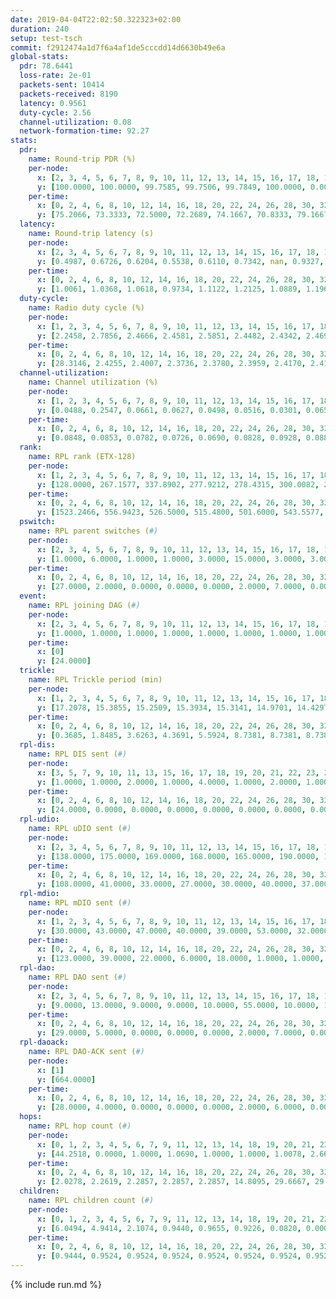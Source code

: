 ```yaml
---
date: 2019-04-04T22:02:50.322323+02:00
duration: 240
setup: test-tsch
commit: f2912474a1d7f6a4af1de5cccdd14d6630b49e6a
global-stats:
  pdr: 78.6441
  loss-rate: 2e-01
  packets-sent: 10414
  packets-received: 8190
  latency: 0.9561
  duty-cycle: 2.56
  channel-utilization: 0.08
  network-formation-time: 92.27
stats:
  pdr:
    name: Round-trip PDR (%)
    per-node:
      x: [2, 3, 4, 5, 6, 7, 8, 9, 10, 11, 12, 13, 14, 15, 16, 17, 18, 19, 20, 21, 22, 23, 24, 25]
      y: [100.0000, 100.0000, 99.7585, 99.7506, 99.7849, 100.0000, 0.0000, 99.7717, 0.0000, 99.0950, 98.8713, 100.0000, 100.0000, 0.0000, 0.0000, 0.0000, 99.7701, 99.7732, 98.8095, 100.0000, 99.1150, 99.3088, 99.5423, 98.8180]
    per-time:
      x: [0, 2, 4, 6, 8, 10, 12, 14, 16, 18, 20, 22, 24, 26, 28, 30, 32, 34, 36, 38, 40, 42, 44, 46, 48, 50, 52, 54, 56, 58, 60, 62, 64, 66, 68, 70, 72, 74, 76, 78, 80, 82, 84, 86, 88, 90, 92, 94, 96, 98, 100, 102, 104, 106, 108, 110, 112, 114, 116, 118, 120, 122, 124, 126, 128, 130, 132, 134, 136, 138, 140, 142, 144, 146, 148, 150, 152, 154, 156, 158, 160, 162, 164, 166, 168, 170, 172, 174]
      y: [75.2066, 73.3333, 72.5000, 72.2689, 74.1667, 70.8333, 79.1667, 77.6860, 74.1667, 80.6723, 81.8182, 76.6667, 74.7899, 72.7273, 82.5000, 75.8333, 78.1513, 85.8333, 82.6446, 76.6667, 85.0000, 75.8333, 80.8333, 77.5000, 76.6667, 78.3333, 85.0000, 72.5000, 75.8333, 83.3333, 85.0000, 81.6667, 77.5000, 75.8333, 79.1667, 79.1667, 84.1667, 82.5000, 82.5000, 85.0000, 70.0000, 87.5000, 77.5000, 79.1667, 81.6667, 72.5000, 81.6667, 80.8333, 82.5000, 75.8333, 80.8333, 80.8333, 79.1667, 75.8333, 76.6667, 79.1667, 82.5000, 80.8333, 81.6667, 76.6667, 80.0000, 75.0000, 75.0000, 78.3333, 75.8333, 85.0000, 71.6667, 72.5000, 76.6667, 81.6667, 86.6667, 80.0000, 78.3333, 81.6667, 79.1667, 78.3333, 77.5000, 74.1667, 85.0000, 75.8333, 79.1667, 79.1667, 80.0000, 79.1667, 75.0000, 75.8333, 81.7204, null]
  latency:
    name: Round-trip latency (s)
    per-node:
      x: [2, 3, 4, 5, 6, 7, 8, 9, 10, 11, 12, 13, 14, 15, 16, 17, 18, 19, 20, 21, 22, 23, 24, 25]
      y: [0.4987, 0.6726, 0.6204, 0.5538, 0.6110, 0.7342, nan, 0.9327, nan, 0.8935, 0.7785, 0.7130, 0.9264, nan, nan, nan, 1.1931, 1.1212, 1.2307, 1.1135, 1.1766, 1.3343, 1.4995, 1.5102]
    per-time:
      x: [0, 2, 4, 6, 8, 10, 12, 14, 16, 18, 20, 22, 24, 26, 28, 30, 32, 34, 36, 38, 40, 42, 44, 46, 48, 50, 52, 54, 56, 58, 60, 62, 64, 66, 68, 70, 72, 74, 76, 78, 80, 82, 84, 86, 88, 90, 92, 94, 96, 98, 100, 102, 104, 106, 108, 110, 112, 114, 116, 118, 120, 122, 124, 126, 128, 130, 132, 134, 136, 138, 140, 142, 144, 146, 148, 150, 152, 154, 156, 158, 160, 162, 164, 166, 168, 170, 172, 174]
      y: [1.0061, 1.0368, 1.0618, 0.9734, 1.1122, 1.2125, 1.0889, 1.1967, 1.0404, 1.0152, 1.0365, 0.9126, 1.0721, 0.9490, 0.9649, 1.0173, 0.9890, 0.9288, 0.8385, 0.9715, 0.9868, 0.9119, 0.9029, 0.9418, 0.9566, 0.9062, 0.9397, 0.9623, 0.9887, 1.0417, 1.0604, 0.9694, 0.9648, 0.9361, 1.0529, 0.8699, 1.0512, 0.9796, 0.9247, 1.0243, 1.0573, 1.0228, 1.0622, 1.0413, 0.9992, 1.0085, 1.0406, 0.9414, 0.9559, 1.0758, 1.0036, 1.0168, 0.9472, 1.0245, 1.1061, 0.9343, 0.9854, 1.0223, 0.9806, 0.8961, 0.8884, 0.9559, 0.8935, 0.8344, 0.8529, 0.8180, 0.8433, 0.8603, 0.8335, 0.7976, 0.8435, 0.9289, 0.8898, 0.9005, 0.8968, 0.8556, 0.8511, 0.9173, 0.9107, 0.8237, 0.8442, 0.8841, 0.8195, 0.8771, 0.8406, 0.8282, 0.7806, null]
  duty-cycle:
    name: Radio duty cycle (%)
    per-node:
      x: [1, 2, 3, 4, 5, 6, 7, 8, 9, 10, 11, 12, 13, 14, 15, 16, 17, 18, 19, 20, 21, 22, 23, 24, 25]
      y: [2.2458, 2.7856, 2.4666, 2.4581, 2.5851, 2.4482, 2.4342, 2.4697, 2.4749, 2.4291, 2.5182, 2.5098, 2.5882, 2.4713, 2.5297, 2.7136, 2.7819, 2.5948, 2.5365, 2.7693, 2.7426, 2.6127, 2.6655, 2.7894, 2.7259]
    per-time:
      x: [0, 2, 4, 6, 8, 10, 12, 14, 16, 18, 20, 22, 24, 26, 28, 30, 32, 34, 36, 38, 40, 42, 44, 46, 48, 50, 52, 54, 56, 58, 60, 62, 64, 66, 68, 70, 72, 74, 76, 78, 80, 82, 84, 86, 88, 90, 92, 94, 96, 98, 100, 102, 104, 106, 108, 110, 112, 114, 116, 118, 120, 122, 124, 126, 128, 130, 132, 134, 136, 138, 140, 142, 144, 146, 148, 150, 152, 154, 156, 158, 160, 162, 164, 166, 168, 170, 172, 174, 176, 178, 180, 182, 184, 186, 188, 190, 192, 194, 196, 198, 200, 202, 204, 206, 208, 210, 212, 214, 216, 218, 220, 222, 224, 226, 228, 230, 232, 234, 236, 238]
      y: [28.3146, 2.4255, 2.4007, 2.3736, 2.3780, 2.3959, 2.4170, 2.4125, 2.4308, 2.4034, 2.3873, 2.3913, 2.3804, 2.3907, 2.4154, 2.4207, 2.4133, 2.4220, 2.4086, 2.3849, 2.4118, 2.4208, 2.3871, 2.4077, 2.8434, 2.7780, 2.8022, 2.6562, 2.4050, 2.4083, 2.4272, 2.4156, 2.4101, 2.3848, 2.3971, 2.4062, 2.3815, 2.4333, 2.3896, 2.4042, 2.4219, 2.3876, 2.4273, 2.4169, 2.4062, 2.3993, 2.3780, 2.4082, 2.4053, 2.4077, 2.3759, 2.3926, 2.3747, 2.3928, 2.3804, 2.3853, 2.3970, 2.4185, 2.4197, 2.3961, 2.3691, 2.3894, 2.3829, 2.3887, 2.3734, 2.3707, 2.3637, 2.3731, 2.3669, 2.3727, 2.3713, 2.3920, 2.4004, 2.3744, 2.3655, 2.3831, 2.3718, 2.3909, 2.3842, 2.3863, 2.3639, 2.3727, 2.3728, 2.3814, 2.3789, 2.3683, 2.3592, 2.2142, 2.1644, 2.1359, 2.2595, 2.4330, 2.5459, 2.5399, 2.4555, 2.3008, 2.3048, 2.2887, 2.2678, 2.2625, 2.2726, 2.2638, 2.2613, 2.2678, 2.2636, 2.2583, 2.2542, 2.2652, 2.2652, 2.2602, 2.2628, 2.2628, 2.2674, 2.2604, 2.2588, 2.2574, 2.2607, 2.2589, 2.2574, 2.2629]
  channel-utilization:
    name: Channel utilization (%)
    per-node:
      x: [1, 2, 3, 4, 5, 6, 7, 8, 9, 10, 11, 12, 13, 14, 15, 16, 17, 18, 19, 20, 21, 22, 23, 24, 25]
      y: [0.0488, 0.2547, 0.0661, 0.0627, 0.0498, 0.0516, 0.0301, 0.0656, 0.0310, 0.0210, 0.0322, 0.0569, 0.0633, 0.0308, 0.0635, 0.0899, 0.2016, 0.0625, 0.0597, 0.0440, 0.0366, 0.0378, 0.0300, 0.0306, 0.0315]
    per-time:
      x: [0, 2, 4, 6, 8, 10, 12, 14, 16, 18, 20, 22, 24, 26, 28, 30, 32, 34, 36, 38, 40, 42, 44, 46, 48, 50, 52, 54, 56, 58, 60, 62, 64, 66, 68, 70, 72, 74, 76, 78, 80, 82, 84, 86, 88, 90, 92, 94, 96, 98, 100, 102, 104, 106, 108, 110, 112, 114, 116, 118, 120, 122, 124, 126, 128, 130, 132, 134, 136, 138, 140, 142, 144, 146, 148, 150, 152, 154, 156, 158, 160, 162, 164, 166, 168, 170, 172, 174, 176, 178, 180, 182, 184, 186, 188, 190, 192, 194, 196, 198, 200, 202, 204, 206, 208, 210, 212, 214, 216, 218, 220, 222, 224, 226, 228, 230, 232, 234, 236, 238]
      y: [0.0848, 0.0853, 0.0782, 0.0726, 0.0690, 0.0828, 0.0928, 0.0886, 0.0932, 0.0827, 0.0768, 0.0791, 0.0719, 0.0756, 0.0850, 0.0878, 0.0835, 0.0856, 0.0827, 0.0723, 0.0858, 0.0899, 0.0735, 0.0817, 0.2628, 0.2336, 0.1794, 0.1749, 0.0813, 0.0833, 0.0923, 0.0854, 0.0845, 0.0732, 0.0781, 0.0831, 0.0731, 0.0941, 0.0751, 0.0805, 0.0895, 0.0742, 0.0930, 0.0843, 0.0842, 0.0806, 0.0711, 0.0851, 0.0821, 0.0821, 0.0742, 0.0810, 0.0712, 0.0815, 0.0749, 0.0779, 0.0782, 0.0864, 0.0878, 0.0787, 0.0663, 0.0754, 0.0727, 0.0754, 0.0695, 0.0690, 0.0639, 0.0673, 0.0644, 0.0676, 0.0692, 0.0784, 0.0833, 0.0710, 0.0675, 0.0746, 0.0680, 0.0773, 0.0711, 0.0746, 0.0657, 0.0696, 0.0689, 0.0696, 0.0698, 0.0654, 0.0619, 0.0202, 0.0164, 0.0108, 0.0176, 0.0715, 0.1149, 0.1082, 0.0712, 0.0258, 0.0264, 0.0240, 0.0192, 0.0184, 0.0210, 0.0192, 0.0194, 0.0199, 0.0193, 0.0185, 0.0166, 0.0199, 0.0201, 0.0192, 0.0190, 0.0191, 0.0209, 0.0189, 0.0188, 0.0190, 0.0187, 0.0185, 0.0172, 0.0190]
  rank:
    name: RPL rank (ETX-128)
    per-node:
      x: [1, 2, 3, 4, 5, 6, 7, 8, 9, 10, 11, 12, 13, 14, 15, 16, 17, 18, 19, 20, 21, 22, 23, 24, 25]
      y: [128.0000, 267.1577, 337.8902, 277.9212, 278.4315, 300.0082, 2897.9658, 358.5391, 465.3416, 3363.1273, 983.5749, 416.3086, 3427.0038, 518.1317, 503.1440, 2997.0000, 696.5646, 1121.6048, 2845.3923, 3326.3895, 3136.7731, 3322.2836, 995.1285, 735.6816, 736.2122]
    per-time:
      x: [0, 2, 4, 6, 8, 10, 12, 14, 16, 18, 20, 22, 24, 26, 28, 30, 32, 34, 36, 38, 40, 42, 44, 46, 48, 50, 52, 54, 56, 58, 60, 62, 64, 66, 68, 70, 72, 74, 76, 78, 80, 82, 84, 86, 88, 90, 92, 94, 96, 98, 100, 102, 104, 106, 108, 110, 112, 114, 116, 118, 120, 122, 124, 126, 128, 130, 132, 134, 136, 138, 140, 142, 144, 146, 148, 150, 152, 154, 156, 158, 160, 162, 164, 166, 168, 170, 172, 174, 176, 178, 180, 182, 184, 186, 188, 190, 192, 194, 196, 198, 200, 202, 204, 206, 208, 210, 212, 214, 216, 218, 220, 222, 224, 226, 228, 230, 232, 234, 236, 238]
      y: [1523.2466, 556.9423, 526.5000, 515.4800, 501.6000, 543.5577, 551.9298, 535.4000, 529.8400, 529.8431, 519.1765, 518.4400, 513.2800, 512.3529, 520.0962, 522.7200, 523.6200, 520.6800, 512.0600, 506.2353, 508.4423, 502.9412, 504.0577, 496.7255, 485.9400, 455.2662, 473.2468, 481.9435, 478.3333, 500.8431, 503.6863, 495.0784, 497.1176, 486.1569, 478.6400, 484.2157, 479.7000, 481.5800, 480.2941, 476.8200, 487.5000, 474.8000, 479.7400, 483.3846, 485.2200, 497.5686, 488.7400, 484.9808, 482.1961, 476.2157, 485.5800, 498.8039, 489.4600, 479.5294, 477.8400, 478.6800, 480.4423, 478.1800, 492.7885, 476.1765, 477.2800, 473.9600, 477.4038, 473.2453, 462.0200, 459.2549, 454.0200, 451.7600, 453.5600, 454.2200, 452.9804, 458.8462, 452.3654, 448.8000, 444.5600, 444.8400, 440.8235, 445.1667, 437.4400, 434.7200, 431.3137, 428.8200, 430.0200, 431.1887, 421.3600, 426.5000, 422.7000, 203.0600, 169.5042, 155.7467, 165.2053, 17474.8977, 20198.5138, 18996.4608, 8260.7463, 3009.9804, 486.2745, 479.1000, 476.7600, 478.2549, 465.7000, 468.1154, 454.0980, 457.0196, 454.6800, 458.9608, 456.4000, 456.9400, 458.9400, 462.6667, 457.9200, 456.2353, 452.4902, 449.8627, 449.1800, 448.6000, 447.8600, 446.7400, 444.3400, 441.9200]
  pswitch:
    name: RPL parent switches (#)
    per-node:
      x: [2, 3, 4, 5, 6, 7, 8, 9, 10, 11, 12, 13, 14, 15, 16, 17, 18, 19, 20, 21, 22, 23, 24, 25]
      y: [1.0000, 6.0000, 1.0000, 1.0000, 3.0000, 15.0000, 3.0000, 3.0000, 17.0000, 5.0000, 3.0000, 13.0000, 3.0000, 10.0000, 13.0000, 11.0000, 7.0000, 13.0000, 17.0000, 12.0000, 17.0000, 9.0000, 6.0000, 6.0000]
    per-time:
      x: [0, 2, 4, 6, 8, 10, 12, 14, 16, 18, 20, 22, 24, 26, 28, 30, 32, 34, 36, 38, 40, 42, 44, 46, 48, 50, 52, 54, 56, 58, 60, 62, 64, 66, 68, 70, 72, 74, 76, 78, 80, 82, 84, 86, 88, 90, 92, 94, 96, 98, 100, 102, 104, 106, 108, 110, 112, 114, 116, 118, 120, 122, 124, 126, 128, 130, 132, 134, 136, 138, 140, 142, 144, 146, 148, 150, 152, 154, 156, 158, 160, 162, 164, 166, 168, 170, 172, 174, 176, 178, 180, 182, 184, 186, 188, 190, 192, 194, 196, 198, 200, 202, 204, 206, 208, 210, 212, 214, 216, 218, 220, 222, 224, 226]
      y: [27.0000, 2.0000, 0.0000, 0.0000, 0.0000, 2.0000, 7.0000, 0.0000, 0.0000, 1.0000, 1.0000, 0.0000, 0.0000, 1.0000, 2.0000, 0.0000, 0.0000, 0.0000, 0.0000, 1.0000, 2.0000, 1.0000, 2.0000, 1.0000, 0.0000, 1.0000, 0.0000, 0.0000, 2.0000, 1.0000, 1.0000, 1.0000, 1.0000, 1.0000, 0.0000, 1.0000, 0.0000, 0.0000, 1.0000, 0.0000, 2.0000, 0.0000, 0.0000, 2.0000, 0.0000, 1.0000, 0.0000, 2.0000, 1.0000, 1.0000, 0.0000, 1.0000, 0.0000, 1.0000, 0.0000, 0.0000, 2.0000, 0.0000, 2.0000, 1.0000, 0.0000, 0.0000, 2.0000, 3.0000, 0.0000, 1.0000, 0.0000, 0.0000, 0.0000, 0.0000, 1.0000, 2.0000, 2.0000, 0.0000, 0.0000, 0.0000, 1.0000, 4.0000, 0.0000, 0.0000, 1.0000, 0.0000, 0.0000, 3.0000, 0.0000, 0.0000, 0.0000, 1.0000, 0.0000, 0.0000, 2.0000, 18.0000, 31.0000, 27.0000, 9.0000, 0.0000, 1.0000, 0.0000, 0.0000, 1.0000, 0.0000, 2.0000, 1.0000, 1.0000, 0.0000, 1.0000, 0.0000, 0.0000, 0.0000, 1.0000, 0.0000, 1.0000, 1.0000, 1.0000]
  event:
    name: RPL joining DAG (#)
    per-node:
      x: [2, 3, 4, 5, 6, 7, 8, 9, 10, 11, 12, 13, 14, 15, 16, 17, 18, 19, 20, 21, 22, 23, 24, 25]
      y: [1.0000, 1.0000, 1.0000, 1.0000, 1.0000, 1.0000, 1.0000, 1.0000, 1.0000, 1.0000, 1.0000, 1.0000, 1.0000, 1.0000, 1.0000, 1.0000, 1.0000, 1.0000, 1.0000, 1.0000, 1.0000, 1.0000, 1.0000, 1.0000]
    per-time:
      x: [0]
      y: [24.0000]
  trickle:
    name: RPL Trickle period (min)
    per-node:
      x: [1, 2, 3, 4, 5, 6, 7, 8, 9, 10, 11, 12, 13, 14, 15, 16, 17, 18, 19, 20, 21, 22, 23, 24, 25]
      y: [17.2078, 15.3855, 15.2509, 15.3934, 15.3141, 14.9701, 14.4297, 15.3246, 15.3263, 15.7376, 15.0328, 15.0012, 14.0189, 15.0038, 14.9343, 15.3998, 16.9972, 14.8183, 14.2882, 13.8088, 15.5892, 13.7142, 15.0450, 15.1616, 15.0538]
    per-time:
      x: [0, 2, 4, 6, 8, 10, 12, 14, 16, 18, 20, 22, 24, 26, 28, 30, 32, 34, 36, 38, 40, 42, 44, 46, 48, 50, 52, 54, 56, 58, 60, 62, 64, 66, 68, 70, 72, 74, 76, 78, 80, 82, 84, 86, 88, 90, 92, 94, 96, 98, 100, 102, 104, 106, 108, 110, 112, 114, 116, 118, 120, 122, 124, 126, 128, 130, 132, 134, 136, 138, 140, 142, 144, 146, 148, 150, 152, 154, 156, 158, 160, 162, 164, 166, 168, 170, 172, 174, 176, 178, 180, 182, 184, 186, 188, 190, 192, 194, 196, 198, 200, 202, 204, 206, 208, 210, 212, 214, 216, 218, 220, 222, 224, 226, 228, 230, 232, 234, 236, 238]
      y: [0.3685, 1.8485, 3.6263, 4.3691, 5.5924, 8.7381, 8.7381, 8.7381, 8.7381, 17.3049, 17.4763, 17.4763, 17.4763, 17.4763, 17.4763, 17.4763, 17.4763, 17.4763, 17.4763, 17.4763, 17.4763, 17.4763, 17.4763, 17.4763, 17.4763, 17.4763, 17.4763, 17.4763, 17.4763, 17.4763, 17.4763, 17.4763, 17.4763, 17.4763, 17.4763, 17.4763, 17.4763, 17.4763, 17.4763, 17.4763, 17.4763, 17.4763, 17.4763, 17.4763, 17.4763, 17.4763, 17.4763, 17.4763, 17.4763, 17.4763, 17.4763, 17.4763, 17.4763, 17.4763, 17.4763, 17.4763, 17.4763, 17.4763, 17.4763, 17.4763, 17.4763, 17.4763, 17.4763, 17.4763, 17.4763, 17.4763, 17.4763, 17.4763, 17.4763, 17.4763, 17.4763, 17.4763, 17.4763, 17.4763, 17.4763, 17.4763, 17.4763, 17.4763, 17.4763, 17.4763, 17.4763, 17.4763, 17.4763, 17.4763, 17.4763, 17.4763, 17.4763, 17.4763, 17.4763, 17.4763, 17.4763, 7.0959, 4.9853, 3.6054, 0.5940, 1.8740, 2.2247, 3.0583, 5.9856, 6.0824, 7.4274, 8.7381, 10.4515, 12.1649, 14.5053, 17.4763, 17.4763, 17.4763, 17.4763, 17.4763, 17.4763, 17.4763, 17.4763, 17.4763, 17.4763, 17.4763, 17.4763, 17.4763, 17.4763, 17.4763]
  rpl-dis:
    name: RPL DIS sent (#)
    per-node:
      x: [3, 5, 7, 9, 10, 11, 13, 15, 16, 17, 18, 19, 20, 21, 22, 23, 24, 25]
      y: [1.0000, 1.0000, 2.0000, 1.0000, 4.0000, 1.0000, 2.0000, 1.0000, 4.0000, 3.0000, 2.0000, 2.0000, 5.0000, 5.0000, 2.0000, 2.0000, 2.0000, 3.0000]
    per-time:
      x: [0, 2, 4, 6, 8, 10, 12, 14, 16, 18, 20, 22, 24, 26, 28, 30, 32, 34, 36, 38, 40, 42, 44, 46, 48, 50, 52, 54, 56, 58, 60, 62, 64, 66, 68, 70, 72, 74, 76, 78, 80, 82, 84, 86, 88, 90, 92, 94, 96, 98, 100, 102, 104, 106, 108, 110, 112, 114, 116, 118, 120, 122, 124, 126, 128, 130, 132, 134, 136, 138, 140, 142, 144, 146, 148, 150, 152, 154, 156, 158, 160, 162, 164, 166, 168, 170, 172, 174, 176, 178, 180, 182, 184, 186, 188, 190, 192]
      y: [24.0000, 0.0000, 0.0000, 0.0000, 0.0000, 0.0000, 0.0000, 0.0000, 0.0000, 0.0000, 0.0000, 0.0000, 0.0000, 0.0000, 0.0000, 0.0000, 0.0000, 0.0000, 0.0000, 0.0000, 0.0000, 0.0000, 0.0000, 0.0000, 0.0000, 1.0000, 0.0000, 2.0000, 0.0000, 0.0000, 0.0000, 0.0000, 0.0000, 0.0000, 0.0000, 0.0000, 0.0000, 0.0000, 0.0000, 0.0000, 0.0000, 0.0000, 0.0000, 0.0000, 0.0000, 0.0000, 0.0000, 0.0000, 0.0000, 0.0000, 0.0000, 0.0000, 0.0000, 0.0000, 0.0000, 0.0000, 0.0000, 0.0000, 0.0000, 0.0000, 0.0000, 0.0000, 0.0000, 0.0000, 0.0000, 0.0000, 0.0000, 0.0000, 0.0000, 0.0000, 0.0000, 0.0000, 0.0000, 0.0000, 0.0000, 0.0000, 0.0000, 0.0000, 0.0000, 0.0000, 0.0000, 0.0000, 0.0000, 0.0000, 0.0000, 0.0000, 0.0000, 0.0000, 0.0000, 0.0000, 0.0000, 5.0000, 4.0000, 4.0000, 2.0000, 0.0000, 1.0000]
  rpl-udio:
    name: RPL uDIO sent (#)
    per-node:
      x: [2, 3, 4, 5, 6, 7, 8, 9, 10, 11, 12, 13, 14, 15, 16, 17, 18, 19, 20, 21, 22, 23, 24, 25]
      y: [138.0000, 175.0000, 169.0000, 168.0000, 165.0000, 190.0000, 156.0000, 167.0000, 195.0000, 177.0000, 165.0000, 190.0000, 165.0000, 170.0000, 185.0000, 183.0000, 171.0000, 171.0000, 192.0000, 179.0000, 187.0000, 169.0000, 162.0000, 172.0000]
    per-time:
      x: [0, 2, 4, 6, 8, 10, 12, 14, 16, 18, 20, 22, 24, 26, 28, 30, 32, 34, 36, 38, 40, 42, 44, 46, 48, 50, 52, 54, 56, 58, 60, 62, 64, 66, 68, 70, 72, 74, 76, 78, 80, 82, 84, 86, 88, 90, 92, 94, 96, 98, 100, 102, 104, 106, 108, 110, 112, 114, 116, 118, 120, 122, 124, 126, 128, 130, 132, 134, 136, 138, 140, 142, 144, 146, 148, 150, 152, 154, 156, 158, 160, 162, 164, 166, 168, 170, 172, 174, 176, 178, 180, 182, 184, 186, 188, 190, 192, 194, 196, 198, 200, 202, 204, 206, 208, 210, 212, 214, 216, 218, 220, 222, 224, 226, 228, 230, 232, 234, 236, 238, 240]
      y: [108.0000, 41.0000, 33.0000, 27.0000, 30.0000, 40.0000, 37.0000, 36.0000, 32.0000, 31.0000, 35.0000, 31.0000, 32.0000, 31.0000, 31.0000, 35.0000, 35.0000, 30.0000, 32.0000, 26.0000, 34.0000, 29.0000, 27.0000, 38.0000, 33.0000, 38.0000, 32.0000, 33.0000, 31.0000, 38.0000, 33.0000, 35.0000, 31.0000, 34.0000, 27.0000, 34.0000, 33.0000, 33.0000, 36.0000, 30.0000, 34.0000, 31.0000, 30.0000, 33.0000, 32.0000, 31.0000, 33.0000, 31.0000, 34.0000, 31.0000, 34.0000, 31.0000, 34.0000, 30.0000, 38.0000, 31.0000, 30.0000, 35.0000, 35.0000, 32.0000, 31.0000, 32.0000, 36.0000, 31.0000, 31.0000, 31.0000, 31.0000, 33.0000, 34.0000, 33.0000, 30.0000, 32.0000, 32.0000, 29.0000, 38.0000, 29.0000, 31.0000, 37.0000, 33.0000, 29.0000, 30.0000, 34.0000, 30.0000, 36.0000, 31.0000, 36.0000, 30.0000, 32.0000, 35.0000, 31.0000, 34.0000, 58.0000, 81.0000, 85.0000, 54.0000, 34.0000, 35.0000, 32.0000, 34.0000, 34.0000, 32.0000, 30.0000, 36.0000, 34.0000, 31.0000, 34.0000, 31.0000, 35.0000, 30.0000, 34.0000, 31.0000, 35.0000, 39.0000, 33.0000, 36.0000, 30.0000, 33.0000, 38.0000, 30.0000, 35.0000, 3.0000]
  rpl-mdio:
    name: RPL mDIO sent (#)
    per-node:
      x: [1, 2, 3, 4, 5, 6, 7, 8, 9, 10, 11, 12, 13, 14, 15, 16, 17, 18, 19, 20, 21, 22, 23, 24, 25]
      y: [30.0000, 43.0000, 47.0000, 40.0000, 39.0000, 53.0000, 32.0000, 47.0000, 40.0000, 28.0000, 41.0000, 51.0000, 43.0000, 57.0000, 61.0000, 45.0000, 53.0000, 63.0000, 51.0000, 39.0000, 38.0000, 33.0000, 51.0000, 48.0000, 52.0000]
    per-time:
      x: [0, 2, 4, 6, 8, 10, 12, 14, 16, 18, 20, 22, 24, 26, 28, 30, 32, 34, 36, 38, 40, 42, 44, 46, 48, 50, 52, 54, 56, 58, 60, 62, 64, 66, 68, 70, 72, 74, 76, 78, 80, 82, 84, 86, 88, 90, 92, 94, 96, 98, 100, 102, 104, 106, 108, 110, 112, 114, 116, 118, 120, 122, 124, 126, 128, 130, 132, 134, 136, 138, 140, 142, 144, 146, 148, 150, 152, 154, 156, 158, 160, 162, 164, 166, 168, 170, 172, 174, 176, 178, 180, 182, 184, 186, 188, 190, 192, 194, 196, 198, 200, 202, 204, 206, 208, 210, 212, 214, 216, 218, 220, 222, 224, 226, 228, 230, 232, 234, 236, 238]
      y: [123.0000, 39.0000, 22.0000, 6.0000, 18.0000, 1.0000, 1.0000, 7.0000, 16.0000, 1.0000, 0.0000, 0.0000, 0.0000, 0.0000, 7.0000, 4.0000, 7.0000, 7.0000, 0.0000, 0.0000, 0.0000, 0.0000, 4.0000, 3.0000, 5.0000, 6.0000, 7.0000, 0.0000, 0.0000, 0.0000, 2.0000, 10.0000, 3.0000, 4.0000, 4.0000, 2.0000, 0.0000, 0.0000, 0.0000, 5.0000, 6.0000, 4.0000, 1.0000, 8.0000, 1.0000, 0.0000, 0.0000, 0.0000, 5.0000, 6.0000, 5.0000, 8.0000, 1.0000, 0.0000, 0.0000, 0.0000, 0.0000, 10.0000, 8.0000, 3.0000, 4.0000, 0.0000, 0.0000, 0.0000, 0.0000, 0.0000, 5.0000, 4.0000, 8.0000, 7.0000, 1.0000, 0.0000, 0.0000, 1.0000, 1.0000, 7.0000, 4.0000, 5.0000, 7.0000, 0.0000, 0.0000, 0.0000, 0.0000, 9.0000, 4.0000, 5.0000, 3.0000, 4.0000, 0.0000, 0.0000, 0.0000, 117.0000, 92.0000, 116.0000, 129.0000, 32.0000, 66.0000, 22.0000, 13.0000, 7.0000, 13.0000, 3.0000, 2.0000, 8.0000, 7.0000, 0.0000, 0.0000, 3.0000, 4.0000, 4.0000, 3.0000, 4.0000, 5.0000, 2.0000, 0.0000, 0.0000, 2.0000, 3.0000, 5.0000, 4.0000]
  rpl-dao:
    name: RPL DAO sent (#)
    per-node:
      x: [2, 3, 4, 5, 6, 7, 8, 9, 10, 11, 12, 13, 14, 15, 16, 17, 18, 19, 20, 21, 22, 23, 24, 25]
      y: [9.0000, 13.0000, 9.0000, 9.0000, 10.0000, 55.0000, 10.0000, 11.0000, 61.0000, 20.0000, 10.0000, 56.0000, 9.0000, 19.0000, 51.0000, 41.0000, 18.0000, 46.0000, 67.0000, 55.0000, 70.0000, 14.0000, 11.0000, 10.0000]
    per-time:
      x: [0, 2, 4, 6, 8, 10, 12, 14, 16, 18, 20, 22, 24, 26, 28, 30, 32, 34, 36, 38, 40, 42, 44, 46, 48, 50, 52, 54, 56, 58, 60, 62, 64, 66, 68, 70, 72, 74, 76, 78, 80, 82, 84, 86, 88, 90, 92, 94, 96, 98, 100, 102, 104, 106, 108, 110, 112, 114, 116, 118, 120, 122, 124, 126, 128, 130, 132, 134, 136, 138, 140, 142, 144, 146, 148, 150, 152, 154, 156, 158, 160, 162, 164, 166, 168, 170, 172, 174, 176, 178, 180, 182, 184, 186, 188, 190, 192, 194, 196, 198, 200, 202, 204, 206, 208, 210, 212, 214, 216, 218, 220, 222, 224, 226, 228, 230, 232, 234, 236, 238]
      y: [29.0000, 5.0000, 0.0000, 0.0000, 0.0000, 2.0000, 7.0000, 0.0000, 0.0000, 1.0000, 1.0000, 0.0000, 0.0000, 1.0000, 16.0000, 1.0000, 0.0000, 0.0000, 0.0000, 2.0000, 5.0000, 1.0000, 2.0000, 2.0000, 0.0000, 2.0000, 0.0000, 0.0000, 13.0000, 3.0000, 1.0000, 1.0000, 1.0000, 2.0000, 1.0000, 2.0000, 1.0000, 1.0000, 1.0000, 1.0000, 2.0000, 0.0000, 8.0000, 6.0000, 1.0000, 2.0000, 0.0000, 3.0000, 2.0000, 3.0000, 1.0000, 1.0000, 0.0000, 1.0000, 1.0000, 0.0000, 7.0000, 7.0000, 2.0000, 1.0000, 0.0000, 0.0000, 4.0000, 4.0000, 2.0000, 2.0000, 0.0000, 1.0000, 0.0000, 0.0000, 2.0000, 8.0000, 4.0000, 1.0000, 0.0000, 0.0000, 3.0000, 6.0000, 1.0000, 2.0000, 1.0000, 1.0000, 0.0000, 3.0000, 1.0000, 5.0000, 3.0000, 2.0000, 0.0000, 0.0000, 9.0000, 104.0000, 163.0000, 109.0000, 40.0000, 6.0000, 1.0000, 3.0000, 0.0000, 5.0000, 1.0000, 4.0000, 1.0000, 1.0000, 0.0000, 2.0000, 0.0000, 4.0000, 3.0000, 2.0000, 1.0000, 2.0000, 2.0000, 3.0000, 2.0000, 2.0000, 3.0000, 1.0000, 0.0000, 1.0000]
  rpl-daoack:
    name: RPL DAO-ACK sent (#)
    per-node:
      x: [1]
      y: [664.0000]
    per-time:
      x: [0, 2, 4, 6, 8, 10, 12, 14, 16, 18, 20, 22, 24, 26, 28, 30, 32, 34, 36, 38, 40, 42, 44, 46, 48, 50, 52, 54, 56, 58, 60, 62, 64, 66, 68, 70, 72, 74, 76, 78, 80, 82, 84, 86, 88, 90, 92, 94, 96, 98, 100, 102, 104, 106, 108, 110, 112, 114, 116, 118, 120, 122, 124, 126, 128, 130, 132, 134, 136, 138, 140, 142, 144, 146, 148, 150, 152, 154, 156, 158, 160, 162, 164, 166, 168, 170, 172, 174, 176, 178, 180, 182, 184, 186, 188, 190, 192, 194, 196, 198, 200, 202, 204, 206, 208, 210, 212, 214, 216, 218, 220, 222, 224, 226, 228, 230, 232, 234, 236, 238]
      y: [28.0000, 4.0000, 0.0000, 0.0000, 0.0000, 2.0000, 6.0000, 0.0000, 0.0000, 1.0000, 1.0000, 0.0000, 0.0000, 1.0000, 16.0000, 1.0000, 0.0000, 0.0000, 0.0000, 2.0000, 5.0000, 1.0000, 2.0000, 2.0000, 0.0000, 2.0000, 0.0000, 0.0000, 13.0000, 3.0000, 1.0000, 1.0000, 1.0000, 2.0000, 1.0000, 2.0000, 1.0000, 1.0000, 1.0000, 1.0000, 2.0000, 0.0000, 8.0000, 6.0000, 1.0000, 2.0000, 0.0000, 3.0000, 2.0000, 3.0000, 1.0000, 1.0000, 0.0000, 1.0000, 1.0000, 0.0000, 7.0000, 7.0000, 2.0000, 1.0000, 0.0000, 0.0000, 4.0000, 4.0000, 2.0000, 2.0000, 0.0000, 1.0000, 0.0000, 0.0000, 3.0000, 7.0000, 4.0000, 1.0000, 0.0000, 0.0000, 3.0000, 5.0000, 1.0000, 2.0000, 1.0000, 1.0000, 0.0000, 3.0000, 1.0000, 5.0000, 3.0000, 2.0000, 0.0000, 0.0000, 9.0000, 95.0000, 158.0000, 107.0000, 40.0000, 6.0000, 1.0000, 3.0000, 0.0000, 5.0000, 1.0000, 4.0000, 1.0000, 1.0000, 0.0000, 2.0000, 0.0000, 4.0000, 3.0000, 2.0000, 1.0000, 2.0000, 2.0000, 3.0000, 2.0000, 2.0000, 3.0000, 1.0000, 0.0000, 1.0000]
  hops:
    name: RPL hop count (#)
    per-node:
      x: [0, 1, 2, 3, 4, 5, 6, 7, 9, 11, 12, 13, 14, 18, 19, 20, 21, 22, 23, 24, 25]
      y: [44.2518, 0.0000, 1.0000, 1.0690, 1.0000, 1.0000, 1.0078, 2.6656, 44.3331, 2.9330, 1.9818, 2.0267, 44.3897, 3.0228, 44.3904, 3.9453, 44.3874, 44.4277, 4.0104, 4.0326, 4.0195]
    per-time:
      x: [0, 2, 4, 6, 8, 10, 12, 14, 16, 18, 20, 22, 24, 26, 28, 30, 32, 34, 36, 38, 40, 42, 44, 46, 48, 50, 52, 54, 56, 58, 60, 62, 64, 66, 68, 70, 72, 74, 76, 78, 80, 82, 84, 86, 88, 90, 92, 94, 96, 98, 100, 102, 104, 106, 108, 110, 112, 114, 116, 118, 120, 122, 124, 126, 128, 130, 132, 134, 136, 138, 140, 142, 144, 146, 148, 150, 152, 154, 156, 158, 160, 162, 164, 166, 168, 170, 172, 174, 176, 178, 180, 182, 184, 186, 188, 190, 192, 194, 196, 198, 200, 202, 204, 206, 208, 210, 212, 214, 216, 218, 220, 222, 224, 226, 228, 230, 232, 234, 236, 238]
      y: [2.0278, 2.2619, 2.2857, 2.2857, 2.2857, 14.8095, 29.6667, 29.6667, 29.6667, 29.6667, 32.0000, 32.0000, 32.0000, 32.0000, 32.0476, 32.0476, 32.0476, 32.0476, 32.0476, 32.0476, 2.9524, 2.9524, 2.9048, 2.8571, 2.8571, 2.8571, 2.8571, 2.8571, 2.3333, 2.3333, 2.3333, 2.3333, 2.3333, 2.3810, 2.4286, 2.4286, 2.4286, 2.4286, 2.4286, 2.4286, 2.4048, 2.3810, 2.3810, 2.3571, 2.3333, 2.3333, 2.3333, 2.3333, 2.3095, 2.2857, 2.2857, 2.2857, 2.2857, 2.2857, 2.2857, 2.2857, 2.2857, 2.2857, 2.2857, 2.1429, 2.1429, 2.1429, 2.1190, 2.0952, 2.0952, 2.0952, 2.0952, 2.0952, 2.0952, 2.0952, 2.0952, 2.0952, 2.1905, 2.1905, 2.1905, 2.1905, 2.1905, 2.1905, 2.1905, 2.1905, 2.1905, 2.1905, 2.1905, 2.0952, 2.0476, 2.0476, 2.0476, 15.3153, 15.8571, 15.8571, 15.7560, 2.2857, 8.0000, 2.2381, 2.3095, 2.3333, 2.5238, 2.5238, 2.5238, 2.5000, 2.4762, 2.4048, 2.3810, 2.3810, 2.3810, 2.3810, 2.3810, 2.3810, 2.3810, 2.3810, 2.3810, 2.3333, 2.3333, 2.3095, 2.2857, 2.2857, 2.2857, 2.2857, 2.2857, 2.2857]
  children:
    name: RPL children count (#)
    per-node:
      x: [0, 1, 2, 3, 4, 5, 6, 7, 9, 11, 12, 13, 14, 18, 19, 20, 21, 22, 23, 24, 25]
      y: [6.0494, 4.9414, 2.1074, 0.9440, 0.9655, 0.9226, 0.0820, 0.0000, 0.0000, 0.0007, 0.0013, 0.9603, 0.0026, 2.7684, 0.1327, 0.0540, 0.0267, 0.0358, 0.0007, 0.0007, 0.0000]
    per-time:
      x: [0, 2, 4, 6, 8, 10, 12, 14, 16, 18, 20, 22, 24, 26, 28, 30, 32, 34, 36, 38, 40, 42, 44, 46, 48, 50, 52, 54, 56, 58, 60, 62, 64, 66, 68, 70, 72, 74, 76, 78, 80, 82, 84, 86, 88, 90, 92, 94, 96, 98, 100, 102, 104, 106, 108, 110, 112, 114, 116, 118, 120, 122, 124, 126, 128, 130, 132, 134, 136, 138, 140, 142, 144, 146, 148, 150, 152, 154, 156, 158, 160, 162, 164, 166, 168, 170, 172, 174, 176, 178, 180, 182, 184, 186, 188, 190, 192, 194, 196, 198, 200, 202, 204, 206, 208, 210, 212, 214, 216, 218, 220, 222, 224, 226, 228, 230, 232, 234, 236, 238]
      y: [0.9444, 0.9524, 0.9524, 0.9524, 0.9524, 0.9524, 0.9524, 0.9524, 0.9524, 0.9524, 0.9524, 0.9524, 0.9524, 0.9524, 0.9524, 0.9524, 0.9524, 0.9524, 0.9524, 0.9524, 0.9524, 0.9524, 0.9524, 0.9524, 0.9524, 0.9524, 0.9524, 0.9524, 0.9524, 0.9524, 0.9524, 0.9524, 0.9524, 0.9524, 0.9524, 0.9524, 0.9524, 0.9524, 0.9524, 0.9524, 0.9524, 0.9524, 0.9524, 0.9524, 0.9524, 0.9524, 0.9524, 0.9524, 0.9524, 0.9524, 0.9524, 0.9524, 0.9524, 0.9524, 0.9524, 0.9524, 0.9524, 0.9524, 0.9524, 0.9524, 0.9524, 0.9524, 0.9524, 0.9524, 0.9524, 0.9524, 0.9524, 0.9524, 0.9524, 0.9524, 0.9524, 0.9524, 0.9524, 0.9524, 0.9524, 0.9524, 0.9524, 0.9524, 0.9524, 0.9524, 0.9524, 0.9524, 0.9524, 0.9524, 0.9524, 0.9524, 0.9524, 0.9524, 0.9524, 0.9524, 0.9524, 0.9524, 0.9524, 0.9524, 0.9524, 0.9524, 0.9524, 0.9524, 0.9524, 0.9524, 0.9524, 0.9524, 0.9524, 0.9524, 0.9524, 0.9524, 0.9524, 0.9524, 0.9524, 0.9524, 0.9524, 0.9524, 0.9524, 0.9524, 0.9524, 0.9524, 0.9524, 0.9524, 0.9524, 0.9524]
---
```


{% include run.md %}
